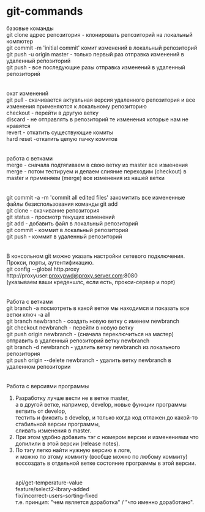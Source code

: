 # git-commands
базовые команды <br>
git clone адрес репозитория - клонировать репозиторий на локальный компютер <br>
git commit -m 'initial commit' комит изменений в локальный репозиторий <br>
git push -u origin master - только первый раз отправка изменений в удаленный репозиторий <br>
git push - все последующие разы отправка изменений в удаленный репозиторий <br>
<br>
<br>
окат изменений <br>
git pull - скачивается актуальная версия удаленного репозитория и все изменения применяются к локальному репозиторию <br>
checkout - перейти в другую ветку <br>
discard - не отправлять в репозиторий те изменения которые нам не нравятся <br>
revert - откатить существующие комиты <br>
hard reset -откатить целую пачку комитов <br>
<br>
<br>
работа с ветками <br>
merge - сначала подтягиваем в свою ветку из master все изменения <br>
merge - потом тестируем и делаем слияние переходим (checkout) в master и применяем (merge) все изменения из нашей ветки <br>
<br>
<br>
git commit -a -m 'commit all edited files' закомитить все измененные файлы безиспользования команды git add <br>
git clone - скачивание репозитория <br>
git status - просмотр текущих изменений <br>
git add - добавить файл в локальный репозиторий <br>
git commit - коммит в локальный репозиторий <br>
git push - коммит в удаленный репозиторий <br>
<br>
<br>
В консольном git можно указать настройки сетевого подключения. Прокси, порты, аутентификацию. <br>
git config --global http.proxy http://proxyuser:proxypwd@proxy.server.com:8080  <br>
(указываем ваши креденшлс, если есть, прокси-сервер и порт) <br>
<br>
<br>
Работа с ветками <br>
git branch -a  посмотреть в какой ветке мы находимся и показать все ветки ключ -а   all <br>
git branch newbranch  - создать новую ветку с именем newbranch <br>
git checkout newbranch - перейти в новую ветку <br>
git push origin newbranch -  (сначала переключиться на мастер) отправить в удаленный репозиторий ветку newbranch <br>
git branch -d newbranch - удалить ветку newbranch из локального репозитория  <br>
git push origin --delete newbranch - удалить ветку newbranch в удаленном репозитории <br>
<br>
<br>
Работа с версиями программы <br>
1. Разработку лучше вести не в ветке master, <br>
   а в другой ветке, например, develop, новые функции программы ветвить от develop, <br> 
   тестить и фиксить в develop, и только когда код отлажен до какой-то стабильной версии программы,  <br>
   сливать изменения в master. <br>
2. При этом удобно добавить тэг с номером версии и изменениями что допилили в этой версии (release notes). <br>
3. По тэгу легко найти нужную версию в логе, <br>
   и можно по этому коммиту (вообще можно по любому коммиту) <br>
   воссоздать в отдельной ветке состояние программы в этой версии. <br>
   <br>
   <br>
api/get-temperature-value <br>
feature/select2-ibrary-added <br>
fix/incorrect-users-sorting-fixed <br>
т.е. принцип: "чем является доработка" / "что именно доработано". <br>
